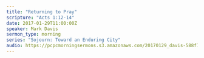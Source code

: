 ```yaml
---
title: "Returning to Pray"
scripture: "Acts 1:12-14"
date: 2017-01-29T11:00:00Z
speaker: Mark Davis
sermon_type: morning
series: "Sojourn: Toward an Enduring City"
audio: https://pcpcmorningsermons.s3.amazonaws.com/20170129_davis-588f7895b0afe.mp3 
---
```



